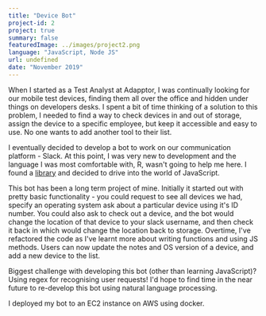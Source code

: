 ```yaml
---
title: "Device Bot"
project-id: 2
project: true
summary: false
featuredImage: ../images/project2.png
language: "JavaScript, Node JS"
url: undefined
date: "November 2019"
---
```


When I started as a Test Analyst at Adapptor, I was continually looking for our mobile test devices, finding them all over the office and hidden under things on developers desks. I spent a bit of time thinking of a solution to this problem, I needed to find a way to check devices in and out of storage, assign the device to a specific employee, but keep it accessible and easy to use. No one wants to add another tool to their list. 

I eventually decided to develop a bot to work on our communication platform - Slack. At this point, I was very new to development and the language I was most comfortable with, R, wasn't going to help me here. I found a [library](https://github.com/mishk0/slack-bot-api) and decided to drive into the world of JavaScript. 

This bot has been a long term project of mine. Initially it started out with pretty basic functionality - you could request to see all devices we had, specify an operating system ask about a particular device using it's ID number. You could also ask to check out a device, and the bot would change the location of that device to your slack username, and then check it back in which would change the location back to storage. 
Overtime, I've refactored the code as I've learnt more about writing functions and using JS methods. Users can now update the notes and OS version of a device, and add a new device to the list. 

Biggest challenge with developing this bot (other than learning JavaScript)? Using regex for recognising user requests! I'd hope to find time in the near future to re-develop this bot using natural language processing. 

I deployed my bot to an EC2 instance on AWS using docker.
